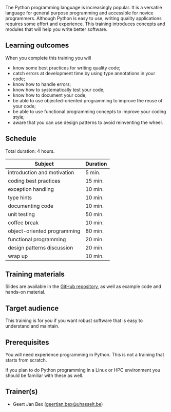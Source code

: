 The Python programming language is increasingly popular.  It is a
versatile language for general purpose programming and accessible
for novice programmers.  Although Python is easy to use, writing
quality applications requires some effort and experience.
This training introduces concepts and modules that will help you
write better software.


## Learning outcomes

When you complete this training you will

  * know some best practices for writing quality code;
  * catch errors at development time by using type annotations in your
    code;
  * know how to handle errors;
  * know how to systematically test your code;
  * know how to document your code;
  * be able to use objected-oriented programming to improve
    the reuse of your code;
  * be able to use functional programming concepts to improve
    your coding style;
  * aware that you can use design patterns to avoid reinventing
    the wheel.


## Schedule

Total duration: 4 hours.

  | Subject                                     | Duration |
  |---------------------------------------------|----------|
  | introduction and motivation                 |  5 min.  |
  | coding best practices                       | 15 min.  |
  | exception handling                          | 10 min.  |
  | type hints                                  | 10 min.  |
  | documenting code                            | 10 min.  |
  | unit testing                                | 50 min.  |
  | coffee break                                | 10 min.  |
  | object-oriented programming                 | 80 min.  |
  | functional programming                      | 20 min.  |
  | design patterns discussion                  | 20 min.  |
  | wrap up                                     | 10 min.  |


## Training materials

Slides are available in the
 [GitHub repository](https://github.com/gjbex/Scientific-Python),
as well as example code and hands-on material.


## Target audience

This training is for you if you want robust software that is easy
to understand and maintain.


## Prerequisites

You will need experience programming in Python.  This is not a training that starts
from scratch.

If you plan to do Python programming in a Linux or HPC environment you should
be familiar with these as well.


## Trainer(s)

  * Geert Jan Bex ([geertjan.bex@uhasselt.be](mailto:geertjan.bex@uhasselt.be))
